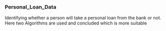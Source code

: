 ### Personal_Loan_Data
Identifying whether a person will take a personal loan from the bank or not. Here two Algorithms are used and concluded which is more suitable


